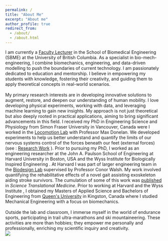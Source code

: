 ```yaml
---
permalink: /
title: "About Me"
excerpt: "About me"
author_profile: true
redirect_from: 
  - /about/
  - /about.html
---
```

I am currently a [Faculty Lecturer](https://bme.ubc.ca/?directory=pawel-kudzia) in the School of Biomedical Engineering (SBME) at the University of British Columbia. As a specialist in bio-mech-engineering, I combine biomechanics, engineering, and data-driven modelling to push the boundaries of current technology. I am passionately dedicated to education and mentorship. I believe in empowering my students with knowledge, fostering their creativity, and guiding them to apply theoretical concepts in real-world scenarios.\
\
My primary research interests are in developing innovative solutions to augment, restore, and deepen our understanding of human mobility. I love developing physical experiments, working with data, and leveraging machine learning to gain new insights. My approach is not just theoretical but also deeply rooted in practical applications, aiming to bring significant advancements in this field. I received my PhD in Engineering Science and Physiology from Simon Fraser University in Vancouver, Canada were I worked in the [Locomotion Lab](https://www.sfu.ca/locomotionlab/) with Professor Max Donelan. We developed experiments to help us better understand and quantify the limits of our nervous systems control of the forces beneath our feet (external forces) (see : [Research Work](portfolio) ). Prior to pursuing my PhD, I worked as an engineering researcher at the John A. Paulson School of Engineering at Harvard University in Boston, USA and the Wyss Institute for Biologically Inspired Engineering . At Harvard I was part of larger engineering team in the [Biodesign Lab](https://biodesign.seas.harvard.edu/) supervised by Professor Conor Walsh. My work involved quantifying the rehabilitative effects of a novel gait assisting exoskeleton aiding stroke survivors. The cumulation of some of this work was [published](publications) in *Science Translational Medicine*. Prior to working at Harvard and the Wyss Institute , I obtained my Masters of Applied Science and Bachelors of Engineering from [Queen's University](https://www.queensu.ca) in Kingston, Canada where I studied Mechanical Engineering with a focus on biomechanics.\
\
Outside the lab and classroom, I immerse myself in the world of endurance sports, participating in trail ultra-marathons and ski mountaineering. These activities are more than hobbies; they empower me personally and professionally, enriching my scientific inquiry and creativity.
\
<img src="{{https://https://pkudzia.github.io/}}/images/exosuit.png" style="display: block; margin: auto;" />






